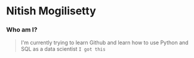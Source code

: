 # Nitish Mogilisetty
### Who am I?
> I'm currently trying to learn Github and learn how to use Python and SQL as a data scientist
`I got this`
